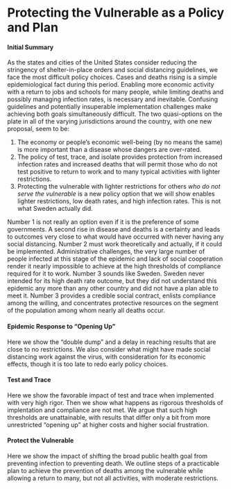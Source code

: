 # Protecting the Vulnerable as a Policy and Plan

#### Initial Summary

As the states and cities of the United States consider reducing the stringency of shelter-in-place orders and social distancing guidelines, we face the most difficult policy choices. Cases and deaths rising is a simple epidemiological fact during this period. Enabling more economic activity with a return to jobs and schools for many people, while limiting deaths and possibly managing infection rates, is necessary and inevitable. Confusing guidelines and potentially insuperable implementation challenges make achieving both goals simultaneously difficult. The two quasi-options on the plate in all of the varying jurisdictions around the country, with one new proposal, seem to be: 

1. The economy or people’s economic well-being (by no means the same) is more important than a disease whose dangers are over-rated.
2. The policy of test, trace, and isolate provides protection from increased infection rates and increased deaths that will permit those who do not test positive to return to work and to many typical activities with lighter restrictions.
3. Protecting the vulnerable with lighter restrictions for others *who do not serve the vulnerable* is a new policy option that we will show enables lighter restrictions, low death rates, and high infection rates.  This is not what Sweden actually did.

Number 1 is not really an option even if it is the preference of some governments. A second rise in disease and deaths is a certainty and leads to outcomes very close to what would have occurred with never having any social distancing. Number 2 must work theoretically and actually, if it could be implemented. Administrative challenges, the very large number of people infected at this stage of the epidemic and lack of social cooperation render it nearly impossible to achieve at the high thresholds of compliance required for it to work. Number 3 sounds like Sweden. Sweden never intended for its high death rate outcome, but they did not understand this epidemic any more than any other country and did not have a plan able to meet it. Number 3 provides a credible social contract, enlists compliance among the willing, and concentrates protective resources on the segment of the population among whom nearly all deaths occur.

#### Epidemic Response to “Opening Up”

Here we show the “double dump” and a delay in reaching results that are close to no restrictions.  We also consider what might have made social distancing work against the virus, with consideration for its economic effects, though it is too late to redo early policy choices.

#### Test and Trace

Here we show the favorable impact of test and trace when implemented with very high rigor. Then we show what happens as rigorous thresholds of implentation and compliance are not met. We argue that such high thresholds are unattainable, with results that differ only a bit from more unrestricted “opening up” at higher costs and higher social frustration.

#### Protect the Vulnerable

Here we show the impact of shifting the broad public health goal from preventing infection to preventing death. We outline steps of a practicable plan to achieve the prevention of deaths among the vulnerable while allowing a return to many, but not all activities, with moderate restrictions.